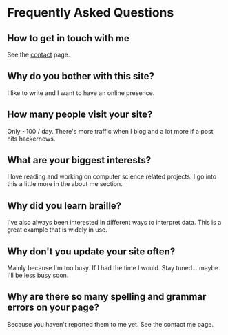 # Frequently Asked Questions

## How to get in touch with me

See the [contact](/contact) page.

## Why do you bother with this site?

I like to write and I want to have an online presence.

## How many people visit your site?

Only ~100 / day.  There's more traffic when I blog and a lot more if a post hits hackernews.

## What are your biggest interests?

I love reading and working on computer science related projects. I go into this a little more in the about me section.

## Why did you learn braille?

I've also always been interested in different ways to interpret data. This is a great example that is widely in use.

## Why don't you update your site often?

Mainly because I'm too busy. If I had the time I would. Stay tuned... maybe I'll be less busy soon.

## Why are there so many spelling and grammar errors on your page?

Because you haven't reported them to me yet. See the contact me page.
